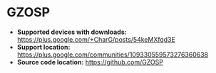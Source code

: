 # GZOSP

+ **Supported devices with downloads:** https://plus.google.com/+CharG/posts/54keMXfqd3E
+ **Support location:** https://plus.google.com/communities/109330559573276360638
+ **Source code location:** https://github.com/GZOSP
